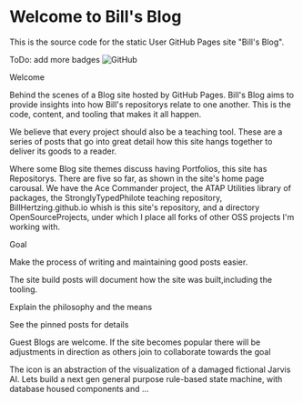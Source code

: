 # Welcome to Bill's Blog

This is the source code for the static User GitHub Pages site "Bill's Blog".

ToDo: add more badges
![GitHub](https://img.shields.io/github/license/BillHertzing/.github?style=plastic)

Welcome

Behind the scenes of a Blog site hosted by GitHub Pages. Bill's Blog aims to provide insights into how Bill's repositorys relate to one another. This is the code, content, and tooling that makes it all happen.

We believe that every project should also be a teaching tool. These are a series of posts that go into great detail how this site hangs together to deliver its goods to a reader.

Where some Blog site themes discuss having Portfolios, this site has Repositorys. There are five so far, as shown in the site's home page carousal. We have the Ace Commander project, the ATAP Utilities library of packages, the StronglyTypedPhilote teaching repository, BillHertzing.github.io whish is this site's repository, and a directory OpenSourceProjects, under which I place all forks of other OSS projects I'm working with.

Goal

Make the process of writing and maintaining good posts easier.

The site build posts will document how the site was built,including the tooling.

Explain the philosophy and the means

See the pinned posts for details

Guest Blogs are welcome. If the site becomes popular there will be adjustments in direction as others join to collaborate towards the goal

The icon is an abstraction of the visualization of a damaged fictional Jarvis AI. Lets build a next gen general purpose rule-based state machine, with database housed components and  ...